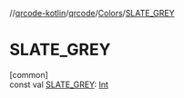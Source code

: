 //[qrcode-kotlin](../../../index.md)/[qrcode](../index.md)/[Colors](index.md)/[SLATE_GREY](-s-l-a-t-e_-g-r-e-y.md)

# SLATE_GREY

[common]\
const val [SLATE_GREY](-s-l-a-t-e_-g-r-e-y.md): [Int](https://kotlinlang.org/api/latest/jvm/stdlib/kotlin/-int/index.html)

